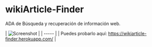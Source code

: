 # wikiArticle-Finder

ADA de Búsqueda y recuperación de información web.

| ![Screenshot](https://github.com/plupyt/wikiArticle-Finder/tree/main/public/assets/screenshot1.jpeg) | | ----- | | Puedes probarlo aquí: https://wikiarticle-finder.herokuapp.com/ |